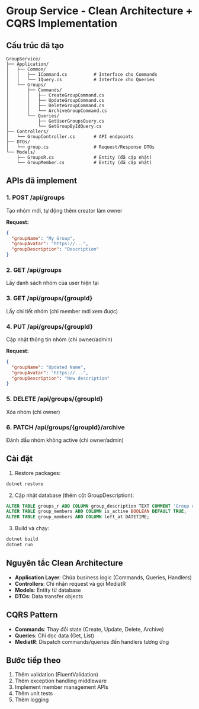 # Group Service - Clean Architecture + CQRS Implementation

## Cấu trúc đã tạo

```
GroupService/
├── Application/
│   ├── Common/
│   │   ├── ICommand.cs          # Interface cho Commands
│   │   └── IQuery.cs            # Interface cho Queries
│   └── Groups/
│       ├── Commands/
│       │   ├── CreateGroupCommand.cs
│       │   ├── UpdateGroupCommand.cs
│       │   ├── DeleteGroupCommand.cs
│       │   └── ArchiveGroupCommand.cs
│       └── Queries/
│           ├── GetUserGroupsQuery.cs
│           └── GetGroupByIdQuery.cs
├── Controllers/
│   └── GroupController.cs       # API endpoints
├── DTOs/
│   └── group.cs                 # Request/Response DTOs
└── Models/
    ├── GroupsR.cs               # Entity (đã cập nhật)
    └── GroupMember.cs           # Entity (đã cập nhật)
```

## APIs đã implement

### 1. POST /api/groups
Tạo nhóm mới, tự động thêm creator làm owner

**Request:**
```json
{
  "groupName": "My Group",
  "groupAvatar": "https://...",
  "groupDescription": "Description"
}
```

### 2. GET /api/groups
Lấy danh sách nhóm của user hiện tại

### 3. GET /api/groups/{groupId}
Lấy chi tiết nhóm (chỉ member mới xem được)

### 4. PUT /api/groups/{groupId}
Cập nhật thông tin nhóm (chỉ owner/admin)

**Request:**
```json
{
  "groupName": "Updated Name",
  "groupAvatar": "https://...",
  "groupDescription": "New description"
}
```

### 5. DELETE /api/groups/{groupId}
Xóa nhóm (chỉ owner)

### 6. PATCH /api/groups/{groupId}/archive
Đánh dấu nhóm không active (chỉ owner/admin)

## Cài đặt

1. Restore packages:
```bash
dotnet restore
```

2. Cập nhật database (thêm cột GroupDescription):
```sql
ALTER TABLE groups_r ADD COLUMN group_description TEXT COMMENT 'Group description/bio';
ALTER TABLE group_members ADD COLUMN is_active BOOLEAN DEFAULT TRUE;
ALTER TABLE group_members ADD COLUMN left_at DATETIME;
```

3. Build và chạy:
```bash
dotnet build
dotnet run
```

## Nguyên tắc Clean Architecture

- **Application Layer**: Chứa business logic (Commands, Queries, Handlers)
- **Controllers**: Chỉ nhận request và gọi MediatR
- **Models**: Entity từ database
- **DTOs**: Data transfer objects

## CQRS Pattern

- **Commands**: Thay đổi state (Create, Update, Delete, Archive)
- **Queries**: Chỉ đọc data (Get, List)
- **MediatR**: Dispatch commands/queries đến handlers tương ứng

## Bước tiếp theo

1. Thêm validation (FluentValidation)
2. Thêm exception handling middleware
3. Implement member management APIs
4. Thêm unit tests
5. Thêm logging
